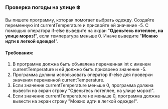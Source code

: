 
### Проверка погоды на улице ❄️

Вы пишете программу, которая помогает выбрать одежду. Создайте переменную int currentTemperature и присвойте ей значение -5. С помощью оператора if-else выведите на экран "**Оденьтесь потеплее, на улице мороз!**", если температура меньше 0. Иначе выведите "**Можно идти в легкой одежде!**".

#### Требования:
1. В программе должна быть объявлена переменная int с именем currentTemperature и ей должно быть присвоено значение -5. 
2. Программа должна использовать оператор if-else для проверки значения переменной currentTemperature. 
3. Если значение currentTemperature меньше 0, программа должна вывести на экран строку "Оденьтесь потеплее, на улице мороз!". 
4. Если значение currentTemperature не меньше 0, программа должна вывести на экран строку "Можно идти в легкой одежде!".